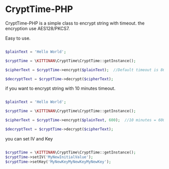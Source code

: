 CryptTime-PHP
=========

CryptTime-PHP is a simple class to encrypt string with timeout. the encryption use AES128/PKCS7.

Easy to use.
```php

$plainText = 'Hello World';

$cryptTime = \KITTINAN\CryptTime\CryptTime::getInstance();

$cipherText = $cryptTime->encrypt($plainText);  //Default timeout is 86400 seconds (1 day)

$decryptText = $cryptTime->decrypt($cipherText);

```

if you want to encrypt string with 10 minutes timeout.
```php

$plainText = 'Hello World';

$cryptTime = \KITTINAN\CryptTime\CryptTime::getInstance();

$cipherText = $cryptTime->encrypt($plainText, 600);  //10 minutes = 600 seconds

$decryptText = $cryptTime->decrypt($cipherText);
```

you can set IV and Key
```php

$cryptTime = \KITTINAN\CryptTime\CryptTime::getInstance();
$cryptTime->setIV('MyNewInitialValue');
$cryptTime->setKey('MyNewKeyMyNewKeyMyNewKey');
```



